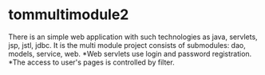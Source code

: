 # tommultimodule2
There is an simple web application with such technologies as java, servlets, jsp, jstl, jdbc.
It is the multi module project consists of submodules: dao, models, service, web.
*Web servlets use login and password registration.
*The access to user's pages is controlled by filter.

